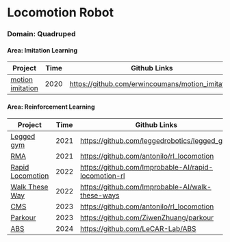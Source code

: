 # Locomotion Robot

### Domain: Quadruped

#### Area: Imitation Learning

| Project                                                      | Time | Github Links                                     | Dataset |
| ------------------------------------------------------------ | ---- | ------------------------------------------------ | ------- |
| [motion imitation](https://xbpeng.github.io/projects/Robotic_Imitation/index.html) | 2020 | https://github.com/erwincoumans/motion_imitation |         |

#### Area: Reinforcement Learning

| Project                                                      | Time | Github Links                                         | Env      |
| ------------------------------------------------------------ | ---- | ---------------------------------------------------- | -------- |
| [Legged gym](https://leggedrobotics.github.io/legged_gym/)   | 2021 | https://github.com/leggedrobotics/legged_gym         | IsaacGym |
| [RMA](https://ashish-kmr.github.io/rma-legged-robots/)       | 2021 | https://github.com/antonilo/rl_locomotion            |          |
| [Rapid Locomotion](https://agility.csail.mit.edu/)           | 2022 | https://github.com/Improbable-AI/rapid-locomotion-rl | IsaacGym |
| [Walk These Way](https://gmargo11.github.io/walk-these-ways/) | 2022 | https://github.com/Improbable-AI/walk-these-ways     |          |
| [CMS](https://antonilo.github.io/vision_locomotion/)         | 2023 | https://github.com/antonilo/rl_locomotion            |          |
| [Parkour](https://robot-parkour.github.io/)                  | 2023 | https://github.com/ZiwenZhuang/parkour               | IsaacGym |
| [ABS](https://agile-but-safe.github.io/)                     | 2024 | https://github.com/LeCAR-Lab/ABS                     | IsaacGym |

